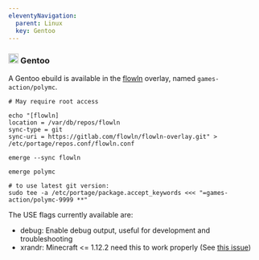 ```yaml
---
eleventyNavigation:
  parent: Linux
  key: Gentoo
--- 
```

### <img src="https://www.gentoo.org/assets/img/logo/gentoo-signet.svg" height="20" /> Gentoo

A Gentoo ebuild is available in the [flowln](https://gitlab.com/flowln/flowln-overlay) overlay, named `games-action/polymc`.

```
# May require root access

echo "[flowln]
location = /var/db/repos/flowln
sync-type = git
sync-uri = https://gitlab.com/flowln/flowln-overlay.git" > /etc/portage/repos.conf/flowln.conf

emerge --sync flowln

emerge polymc

# to use latest git version:
sudo tee -a /etc/portage/package.accept_keywords <<< "=games-action/polymc-9999 **"
```

The USE flags currently available are:
- debug: Enable debug output, useful for development and troubleshooting
- xrandr: Minecraft <= 1.12.2 need this to work properly (See [this issue](https://github.com/PolyMC/PolyMC/issues/227))

